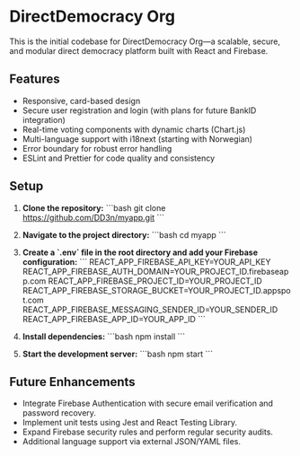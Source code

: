 # DirectDemocracy Org

This is the initial codebase for DirectDemocracy Org—a scalable, secure, and modular direct democracy platform built with React and Firebase.

## Features

- Responsive, card-based design
- Secure user registration and login (with plans for future BankID integration)
- Real-time voting components with dynamic charts (Chart.js)
- Multi-language support with i18next (starting with Norwegian)
- Error boundary for robust error handling
- ESLint and Prettier for code quality and consistency

## Setup

1. **Clone the repository:**
   \`\`\`bash
   git clone https://github.com/DD3n/myapp.git
   \`\`\`

2. **Navigate to the project directory:**
   \`\`\`bash
   cd myapp
   \`\`\`

3. **Create a \`.env\` file in the root directory and add your Firebase configuration:**
   \`\`\`
   REACT_APP_FIREBASE_API_KEY=YOUR_API_KEY
   REACT_APP_FIREBASE_AUTH_DOMAIN=YOUR_PROJECT_ID.firebaseapp.com
   REACT_APP_FIREBASE_PROJECT_ID=YOUR_PROJECT_ID
   REACT_APP_FIREBASE_STORAGE_BUCKET=YOUR_PROJECT_ID.appspot.com
   REACT_APP_FIREBASE_MESSAGING_SENDER_ID=YOUR_SENDER_ID
   REACT_APP_FIREBASE_APP_ID=YOUR_APP_ID
   \`\`\`

4. **Install dependencies:**
   \`\`\`bash
   npm install
   \`\`\`

5. **Start the development server:**
   \`\`\`bash
   npm start
   \`\`\`

## Future Enhancements

- Integrate Firebase Authentication with secure email verification and password recovery.
- Implement unit tests using Jest and React Testing Library.
- Expand Firebase security rules and perform regular security audits.
- Additional language support via external JSON/YAML files.
